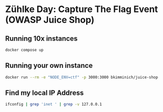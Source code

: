 # Zühlke Day: Capture The Flag Event (OWASP Juice Shop)

## Running 10x instances

```bash
docker compose up
```

## Running your own instance

```bash
docker run --rm -e "NODE_ENV=ctf" -p 3000:3000 bkimminich/juice-shop
```

## Find my local IP Address

```bash
ifconfig | grep 'inet ' | grep -v 127.0.0.1
```
